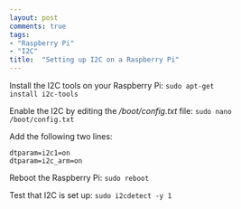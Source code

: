 ```yaml
---
layout: post
comments: true
tags:
- "Raspberry Pi"
- "I2C"
title:  "Setting up I2C on a Raspberry Pi"
---
```


<style type="text/css">
.custom-code { background-color: #ffe; }
</style>

Install the I2C tools on your Raspberry Pi: <code>sudo apt-get install i2c-tools</code>

Enable the I2C by editing the <em>/boot/config.txt</em> file:
<code>sudo nano /boot/config.txt</code>

Add the following two lines:

<code>dtparam=i2c1=on</code>
<br>
<code>dtparam=i2c_arm=on</code>

Reboot the Raspberry Pi:
<code>sudo reboot</code>

Test that I2C is set up:
<code>sudo i2cdetect -y 1</code>
